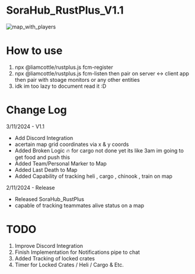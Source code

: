 # SoraHub_RustPlus_V1.1
![map_with_players](https://github.com/user-attachments/assets/fd610130-abd6-42bd-a708-47458acee283)

# How to use
1. npx @liamcottle/rustplus.js fcm-register
2. npx @liamcottle/rustplus.js fcm-listen
   then pair on server <-> client app then pair with stoage monitors or any other entities
3. idk im too lazy to document read it :D

# Change Log
3/11/2024 - V1.1
- Add Discord Integration
- acertain map grid coordinates via x & y coords
- Added Broken Logic :fire: for cargo not done yet its like 3am im going to get food and push this
- Added Team/Personal Marker to Map
- Added Last Death to Map
- Added Capability of tracking heli , cargo , chinook , train  on map


2/11/2024 - Release
- Released SoraHub_RustPlus 
- capable of tracking teammates alive status on a map


# TODO
1. Improve Discord Integration
2. Finish Implementation for Notifications pipe to chat
3. Added Tracking of locked crates
4. Timer for Locked Crates / Heli / Cargo & Etc.

